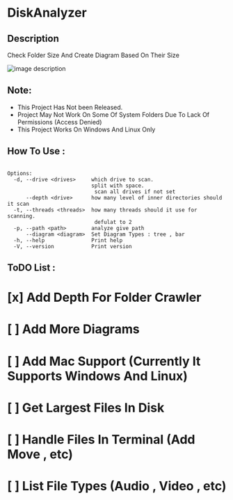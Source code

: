 # DiskAnalyzer



## Description
Check Folder Size And Create Diagram Based On Their Size


![image description](https://github.com/alirezasariri78/DiskAnalyzer/blob/master/pics/tree.png)



## Note:
* This Project Has Not been Released.
* Project May Not Work On Some Of System Folders Due To Lack Of Permissions (Access Denied)
* This Project Works On Windows And Linux Only

## How To Use :

```

Options:
  -d, --drive <drives>     which drive to scan.
                           split with space.
                            scan all drives if not set
      --depth <drive>      how many level of inner directories should it scan
  -t, --threads <threads>  how many threads should it use for scanning.
                            defulat to 2
  -p, --path <path>        analyze give path
      --diagram <diagram>  Set Diagram Types : tree , bar
  -h, --help               Print help
  -V, --version            Print version

```


## ToDO List :
# [x] Add Depth For Folder Crawler
# [ ] Add More Diagrams 
# [ ] Add  Mac Support (Currently It Supports Windows And Linux)
# [ ] Get Largest Files In Disk
# [ ] Handle Files In Terminal (Add Move , etc)
# [ ] List File Types (Audio , Video , etc)
